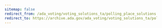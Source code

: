 ```yaml
---
sitemap: false 
redirect_from: /ada_voting/voting_solutions_ta/polling_place_solutions.htm 
redirect_to: https://archive.ada.gov/ada_voting/voting_solutions_ta/polling_place_solutions.htm 
---
```

